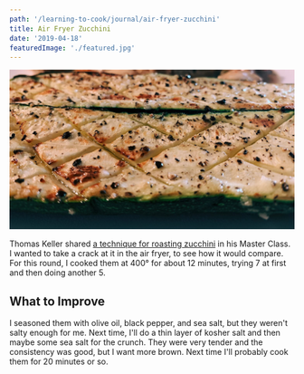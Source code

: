 ```yaml
---
path: '/learning-to-cook/journal/air-fryer-zucchini'
title: Air Fryer Zucchini
date: '2019-04-18'
featuredImage: './featured.jpg'
---
```


![Air fryer zucchini](./air-fryer-zucchini.jpg)

Thomas Keller shared [a technique for roasting zucchini](https://www.masterclass.com/articles/how-to-roast-zucchini-in-the-oven-with-thomas-keller#recipe-oven-roasted-zucchini) in his Master Class. I wanted to take a crack at it in the air fryer, to see how it would compare. For this round, I cooked them at 400° for about 12 minutes, trying 7 at first and then doing another 5.

## What to Improve

I seasoned them with olive oil, black pepper, and sea salt, but they weren't salty enough for me. Next time, I'll do a thin layer of kosher salt and then maybe some sea salt for the crunch. They were very tender and the consistency was good, but I want more brown. Next time I'll probably cook them for 20 minutes or so.
